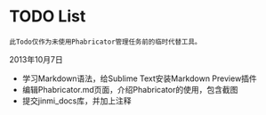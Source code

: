 # TODO List

```
此Todo仅作为未使用Phabricator管理任务前的临时代替工具。
```

2013年10月7日


* 学习Markdown语法，给Sublime Text安装Markdown Preview插件
* 编辑Phabricator.md页面，介绍Phabricator的使用，包含截图
* 提交jinmi_docs库，并加上注释